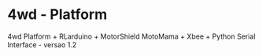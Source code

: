 4wd - Platform
===

4wd Platform + RLarduino + MotorShield MotoMama + Xbee + Python Serial Interface - versao 1.2
